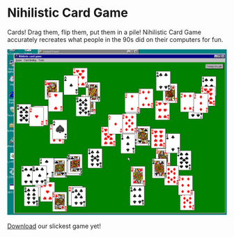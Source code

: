 # Nihilistic Card Game

Cards! Drag them, flip them, put them in a pile! Nihilistic Card Game
accurately recreates what people in the 90s did on their computers for
fun.

![A homo sapiens plays with cards on a desktop computer](demo_nt4.gif)

[Download](releases) our slickest game yet!
